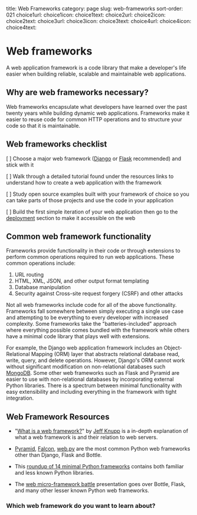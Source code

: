 title: Web Frameworks
category: page
slug: web-frameworks
sort-order: 021
choice1url: 
choice1icon: 
choice1text: 
choice2url: 
choice2icon: 
choice2text: 
choice3url: 
choice3icon: 
choice3text: 
choice4url:
choice4icon:
choice4text:


# Web frameworks
A web application framework is a code library that make a developer's life
easier when building reliable, scalable and maintainable web applications.


## Why are web frameworks necessary?
Web frameworks encapsulate what developers have learned over the past twenty
years while building dynamic web applications. Frameworks make it easier
to reuse code for common HTTP operations and to structure your code so that 
it is maintainable.

## Web frameworks checklist
[ ] Choose a major web framework ([Django](/django.html) or 
    [Flask](/flask.html) recommended) and stick with it

[ ] Walk through a detailed tutorial found under the resources links to
    understand how to create a web application with the framework

[ ] Study open source examples built with your framework of choice so you can 
    take parts of those projects and use the code in your application

[ ] Build the first simple iteration of your web application then go to
    the [deployment](/deployment.html) section to make it accessible on the 
    web


## Common web framework functionality
Frameworks provide functionality in their code or through extensions to 
perform common operations required to run web applications. These common 
operations include:

1. URL routing
2. HTML, XML, JSON, and other output format templating
3. Database manipulation
4. Security against Cross-site request forgery (CSRF) and other attacks

Not all web frameworks include code for all of the above 
functionality. Frameworks fall somewhere between simply executing a 
single use case and attempting to be everything to every developer with
increased complexity. Some frameworks take the "batteries-included" approach 
where everything possible comes bundled with the framework while others 
have a minimal code library that plays well with extensions.

For example, the Django web application framework includes an 
Object-Relational Mapping (ORM) layer that abstracts relational database 
read, write, query, and delete operations. However, Django's ORM
cannot work without significant modification on non-relational databases such 
[MongoDB](http://www.mongodb.org/).
Some other web frameworks such as Flask and Pyramid are easier to
use with non-relational databases by incorporating external Python libraries.
There is a spectrum between minimal functionality with easy extensibility and
including everything in the framework with tight integration.


## Web Framework Resources
* "[What is a web framework?](http://www.jeffknupp.com/blog/2014/03/03/what-is-a-web-framework/)"
  by [Jeff Knupp](https://twitter.com/jeffknupp)
  is a in-depth explanation of what a web framework is and their relation
  to web servers.

* [Pyramid](http://www.pylonsproject.org/), 
  [Falcon](http://falconframework.org/),
  [web.py](http://webpy.org/) are the most common Python web frameworks other
  than Django, Flask and Bottle.

* This [roundup of 14 minimal Python frameworks](http://codecondo.com/14-minimal-web-frameworks-for-python/)
  contains both familiar and less known Python libraries.

* The [web micro-framework battle](http://www.slideshare.net/r1chardj0n3s/web-microframework-battle/)
  presentation goes over Bottle, Flask, and many other lesser known Python
  web frameworks.


### Which web framework do you want to learn about?
